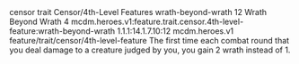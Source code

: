 <ability>
  <metadata>
    <class>censor</class>
    <feature_type>trait</feature_type>
    <file_dpath>Censor/4th-Level Features</file_dpath>
    <item_id>wrath-beyond-wrath</item_id>
    <item_index>12</item_index>
    <item_name>Wrath Beyond Wrath</item_name>
    <level>4</level>
    <scc>mcdm.heroes.v1:feature.trait.censor.4th-level-feature:wrath-beyond-wrath</scc>
    <scdc>1.1.1:14.1.7.10:12</scdc>
    <source>mcdm.heroes.v1</source>
    <type>feature/trait/censor/4th-level-feature</type>
  </metadata>
  <effects>
    <effect type="mundane">The first time each combat round that you deal damage to a creature judged by you, you gain 2 wrath instead of 1.</effect>
  </effects>
</ability>
